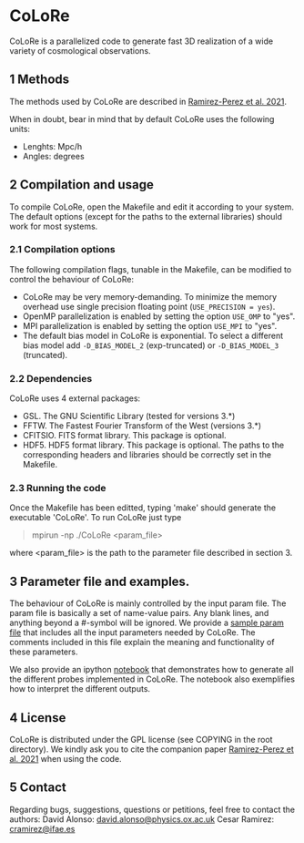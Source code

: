 # CoLoRe

CoLoRe is a parallelized code to generate fast 3D realization of a wide variety of cosmological observations.

## 1 Methods

The methods used by CoLoRe are described in [Ramirez-Perez et al. 2021](TBD).

When in doubt, bear in mind that by default CoLoRe uses the following units:
 - Lenghts: Mpc/h
 - Angles: degrees


## 2 Compilation and usage

To compile CoLoRe, open the Makefile and edit it according to your
system. The default options (except for the paths to the external
libraries) should work for most systems.

### 2.1 Compilation options
The following compilation flags, tunable in the Makefile, can be modified
to control the behaviour of CoLoRe:

- CoLoRe may be very memory-demanding. To minimize the memory overhead use single precision floating point (`USE_PRECISION = yes`).
- OpenMP parallelization is enabled by setting the option `USE_OMP` to "yes".
- MPI parallelization is enabled by setting the option `USE_MPI` to "yes".
- The default bias model in CoLoRe is exponential. To select a different bias model add `-D_BIAS_MODEL_2` (exp-truncated) or `-D_BIAS_MODEL_3` (truncated).

### 2.2 Dependencies
CoLoRe uses 4 external packages:
 - GSL. The GNU Scientific Library (tested for versions 3.*)
 - FFTW. The Fastest Fourier Transform of the West (versions 3.*)
 - CFITSIO. FITS format library. This package is optional.
 - HDF5. HDF5 format library. This package is optional.
The paths to the corresponding headers and libraries should be correctly
set in the Makefile.

### 2.3 Running the code
Once the Makefile has been editted, typing 'make' should generate
the executable 'CoLoRe'. To run CoLoRe just type

> mpirun -np <number-of-nodes> ./CoLoRe <param_file>

where <param_file> is the path to the parameter file described in
section 3.


## 3 Parameter file and examples.

The behaviour of CoLoRe is mainly controlled by the input param file. The
param file is basically a set of name-value pairs. Any blank lines, and
anything beyond a #-symbol will be ignored.   We provide a [sample param
file](param_example.cfg) that includes all the input parameters
needed by CoLoRe. The comments included in this file explain the meaning
and functionality of these parameters.

We also provide an ipython [notebook](example_CoLoRe.ipynb) that demonstrates
how to generate all the different probes implemented in CoLoRe. The notebook
also exemplifies how to interpret the different outputs.


## 4 License

CoLoRe is distributed under the GPL license (see COPYING in the root
directory). We kindly ask you to cite the companion paper
[Ramirez-Perez et al. 2021](TBD) when using the code.


## 5 Contact

Regarding bugs, suggestions, questions or petitions, feel free to contact
the authors:
    David Alonso: david.alonso@physics.ox.ac.uk
    Cesar Ramirez: cramirez@ifae.es
